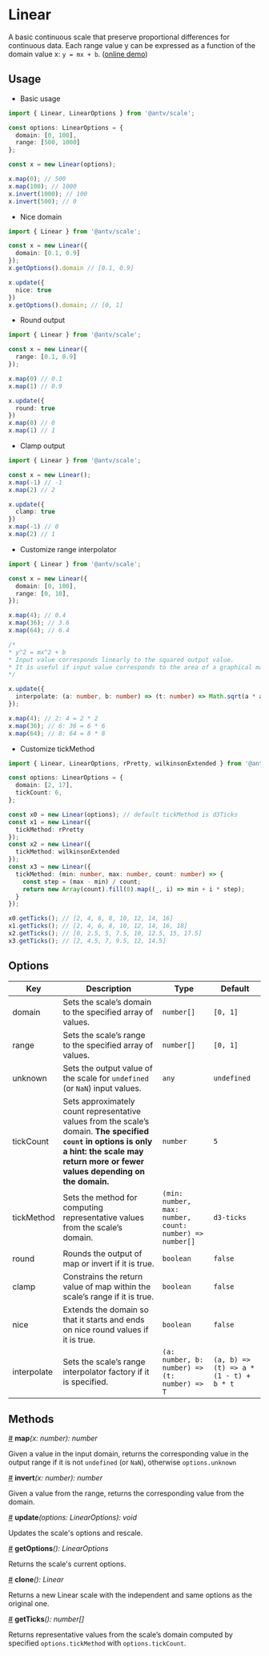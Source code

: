 # Linear

A basic continuous scale that preserve proportional differences for continuous data. Each range value y can be expressed as a function of the domain value x: `y = mx + b`. ([online demo](https://observablehq.com/@pearmini/antv-scale#linear))

## Usage

- Basic usage

```ts
import { Linear, LinearOptions } from '@antv/scale';

const options: LinearOptions = {
  domain: [0, 100],
  range: [500, 1000]
};

const x = new Linear(options);

x.map(0); // 500
x.map(100); // 1000
x.invert(1000); // 100
x.invert(500); // 0
```

- Nice domain
  
```ts
import { Linear } from '@antv/scale';

const x = new Linear({
  domain: [0.1, 0.9]
});
x.getOptions().domain // [0.1, 0.9]

x.update({
  nice: true
})
x.getOptions().domain; // [0, 1]
```

- Round output
  
```ts
import { Linear } from '@antv/scale';

const x = new Linear({
  range: [0.1, 0.9]
});

x.map(0) // 0.1
x.map(1) // 0.9

x.update({
  round: true
})
x.map(0) // 0
x.map(1) // 1
```

- Clamp output

```ts
import { Linear } from '@antv/scale';

const x = new Linear();
x.map(-1) // -1
x.map(2) // 2

x.update({
  clamp: true
})
x.map(-1) // 0
x.map(2) // 1
```

- Customize range interpolator
  
```ts
import { Linear } from '@antv/scale';

const x = new Linear({
  domain: [0, 100],
  range: [0, 10],
});

x.map(4); // 0.4
x.map(36); // 3.6
x.map(64); // 6.4

/*
* y^2 = mx^2 + b
* Input value corresponds linearly to the squared output value.
* It is useful if input value corresponds to the area of a graphical mark and the mark is specified by radius.
*/

x.update({
  interpolate: (a: number, b: number) => (t: number) => Math.sqrt(a * a * (1 - t) + b * b * t)
});

x.map(4); // 2: 4 = 2 * 2
x.map(36); // 6: 36 = 6 * 6
x.map(64); // 8: 64 = 8 * 8
```
  
- Customize tickMethod
  
```ts
import { Linear, LinearOptions, rPretty, wilkinsonExtended } from '@antv/scale';

const options: LinearOptions = {
  domain: [2, 17],
  tickCount: 6,
};

const x0 = new Linear(options); // default tickMethod is d3Ticks
const x1 = new Linear({
  tickMethod: rPretty
});
const x2 = new Linear({
  tickMethod: wilkinsonExtended
});
const x3 = new Linear({
  tickMethod: (min: number, max: number, count: number) => {
    const step = (max - min) / count;
    return new Array(count).fill(0).map((_, i) => min + i * step);
  }
});

x0.getTicks(); // [2, 4, 6, 8, 10, 12, 14, 16]
x1.getTicks(); // [2, 4, 6, 8, 10, 12, 14, 16, 18]
x2.getTicks(); // [0, 2.5, 5, 7.5, 10, 12.5, 15, 17.5]
x3.getTicks(); // [2, 4.5, 7, 9.5, 12, 14.5]
```

## Options

| Key | Description | Type | Default|  
| ----| ----------- | -----| -------|
| domain | Sets the scale’s domain to the specified array of values. | `number[]` | `[0, 1]` |
| range | Sets the scale’s range to the specified array of values. | `number[]` | `[0, 1]` |
| unknown | Sets the output value of the scale for `undefined` (or `NaN`) input values. | `any` | `undefined` |
| tickCount | Sets approximately count representative values from the scale’s domain. **The specified `count` in options is only a hint: the scale may return more or fewer values depending on the domain.**| `number` | `5` |
| tickMethod | Sets the method for computing representative values from the scale’s domain. | `(min: number, max: number, count: number) => number[]` | `d3-ticks` |
| round | Rounds the output of map or invert if it is true. | `boolean` | `false` |
| clamp | Constrains the return value of map within the scale’s range if it is true. | `boolean` | `false` |
| nice | Extends the domain so that it starts and ends on nice round values if it is true. | `boolean` | `false` |
| interpolate | Sets the scale’s range interpolator factory if it is specified. | `(a: number, b: number) => (t: number) => T` | `(a, b) => (t) => a * (1 - t) + b * t` |

## Methods

<a name="linear_map" href="#linear_map">#</a> **map**<i>(x: number): number</i>

Given a value in the input domain, returns the corresponding value in the output range if it is not `undefined` (or `NaN`), otherwise `options.unknown`

<a name="linear_invert" href="#linear_invert">#</a> **invert**<i>(x: number): number</i>

Given a value from the range, returns the corresponding value from the domain.

<a name="linear_update" href="#linear_update">#</a> **update**<i>(options: LinearOptions): void</i>

Updates the scale's options and rescale.

<a name="linear_get_options" href="#linear_get_options">#</a> **getOptions**<i>(): LinearOptions</i>

Returns the scale's current options.

<a name="linear_clone" href="#linear_clone">#</a> **clone**<i>(): Linear</i>

Returns a new Linear scale with the independent and same options as the original one.

<a name="linear_get_ticks" href="#linear_get_ticks">#</a> **getTicks**<i>(): number[]</i>

Returns representative values from the scale’s domain computed by specified `options.tickMethod` with `options.tickCount`.
